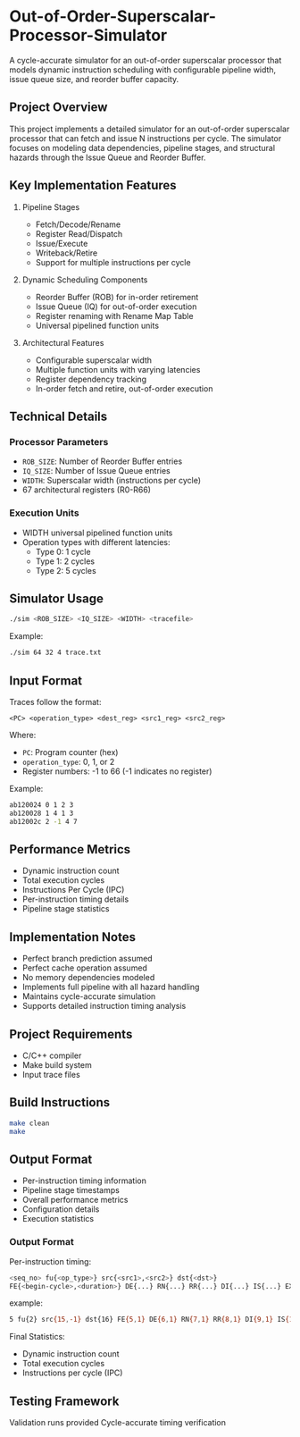# Out-of-Order-Superscalar-Processor-Simulator
A cycle-accurate simulator for an out-of-order superscalar processor that models dynamic instruction scheduling with configurable pipeline width, issue queue size, and reorder buffer capacity.

## Project Overview

This project implements a detailed simulator for an out-of-order superscalar processor that can fetch and issue N instructions per cycle. The simulator focuses on modeling data dependencies, pipeline stages, and structural hazards through the Issue Queue and Reorder Buffer.

## Key Implementation Features

1. Pipeline Stages
   * Fetch/Decode/Rename
   * Register Read/Dispatch
   * Issue/Execute
   * Writeback/Retire
   * Support for multiple instructions per cycle

2. Dynamic Scheduling Components
   * Reorder Buffer (ROB) for in-order retirement
   * Issue Queue (IQ) for out-of-order execution
   * Register renaming with Rename Map Table
   * Universal pipelined function units

3. Architectural Features
   * Configurable superscalar width
   * Multiple function units with varying latencies
   * Register dependency tracking
   * In-order fetch and retire, out-of-order execution

## Technical Details

### Processor Parameters
* `ROB_SIZE`: Number of Reorder Buffer entries
* `IQ_SIZE`: Number of Issue Queue entries
* `WIDTH`: Superscalar width (instructions per cycle)
* 67 architectural registers (R0-R66)

### Execution Units
* WIDTH universal pipelined function units
* Operation types with different latencies:
  * Type 0: 1 cycle
  * Type 1: 2 cycles
  * Type 2: 5 cycles


## Simulator Usage
```bash
./sim <ROB_SIZE> <IQ_SIZE> <WIDTH> <tracefile>
```

Example:
```bash
./sim 64 32 4 trace.txt
```

## Input Format

Traces follow the format:
```
<PC> <operation_type> <dest_reg> <src1_reg> <src2_reg>
```
Where:
* `PC`: Program counter (hex)
* `operation_type`: 0, 1, or 2
* Register numbers: -1 to 66 (-1 indicates no register)

Example:

```bash
ab120024 0 1 2 3
ab120028 1 4 1 3
ab12002c 2 -1 4 7
```

## Performance Metrics
* Dynamic instruction count
* Total execution cycles
* Instructions Per Cycle (IPC)
* Per-instruction timing details
* Pipeline stage statistics

## Implementation Notes
* Perfect branch prediction assumed
* Perfect cache operation assumed
* No memory dependencies modeled
* Implements full pipeline with all hazard handling
* Maintains cycle-accurate simulation
* Supports detailed instruction timing analysis

## Project Requirements
* C/C++ compiler
* Make build system
* Input trace files

## Build Instructions
```bash
make clean
make
```

## Output Format
* Per-instruction timing information
* Pipeline stage timestamps
* Overall performance metrics
* Configuration details
* Execution statistics


### Output Format

Per-instruction timing:

```bash
<seq_no> fu{<op_type>} src{<src1>,<src2>} dst{<dst>} 
FE{<begin-cycle>,<duration>} DE{...} RN{...} RR{...} DI{...} IS{...} EX{...} WB{...} RT{...}
```

example:

```bash
5 fu{2} src{15,-1} dst{16} FE{5,1} DE{6,1} RN{7,1} RR{8,1} DI{9,1} IS{10,3} EX{13,5} WB{18,1} RT{19,1}
```

Final Statistics:

* Dynamic instruction count
* Total execution cycles
* Instructions per cycle (IPC)

## Testing Framework

Validation runs provided
Cycle-accurate timing verification


